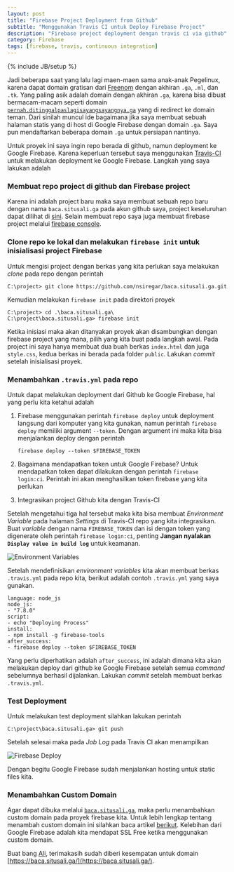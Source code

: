 ```yaml
---
layout: post
title: "Firebase Project Deployment from Github"
subtitle: "Menggunakan Travis CI untuk Deploy Firebase Project"
description: "Firebase project deployment dengan travis ci via github"
category: Firebase
tags: [firebase, travis, continuous integration]
---
```

{% include JB/setup %}

Jadi beberapa saat yang lalu lagi maen-maen sama anak-anak Pegelinux, karena dapat domain gratisan dari [Freenom](https://freenom.com) dengan akhiran `.ga`, `.ml`, dan `.tk`. Yang paling asik adalah domain dengan akhiran `.ga`, karena bisa dibuat bermacam-macam seperti domain [`pernah.ditinggalpaslagisayangsayangnya.ga`](https://pernah.ditinggalpaslagisayangsayangnya.ga/) yang di redirect ke domain teman. Dari sinilah muncul ide bagaimana jika saya membuat sebuah halaman statis yang di host di Google Firebase dengan domain `.ga`. Saya pun mendaftarkan beberapa domain `.ga` untuk persiapan nantinya.

Untuk proyek ini saya ingin repo berada di github, namun deployment ke Google Firebase. Karena keperluan tersebut saya menggunakan [Travis-CI](https://travis-ci.org) untuk melakukan deployment ke Google Firebase. Langkah yang saya lakukan adalah

### Membuat repo project di github dan Firebase project
Karena ini adalah project baru maka saya membuat sebuah repo baru dengan nama `baca.situsali.ga` pada akun github saya, project keseluruhan dapat dilihat di [sini](https://github.com/nsiregar/baca.situsali.ga). Selain membuat repo saya juga membuat firebase project melalui [firebase console](https://console.firebase.google.com/).

### Clone repo ke lokal dan melakukan `firebase init` untuk inisialisasi project Firebase
Untuk mengisi project dengan berkas yang kita perlukan saya melakukan _clone_ pada repo dengan perintah

    C:\project> git clone https://github.com/nsiregar/baca.situsali.ga.git

Kemudian melakukan `firebase init` pada direktori proyek

    C:\project> cd .\baca.situsali.ga\
    C:\project\baca.situsali.ga> firebase init

Ketika inisiasi maka akan ditanyakan proyek akan disambungkan dengan firebase project yang mana, pilih yang kita buat pada langkah awal. Pada project ini saya hanya membuat dua buah berkas `index.html` dan juga `style.css`, kedua berkas ini berada pada folder `public`. Lakukan _commit_ setelah inisialisasi proyek.

### Menambahkan `.travis.yml` pada repo
Untuk dapat melakukan deployment dari Github ke Google Firebase, hal yang perlu kita ketahui adalah

1. Firebase menggunakan perintah `firebase deploy` untuk deployment langsung dari komputer yang kita gunakan, namun perintah `firebase deploy` memiliki argument `--token`. Dengan argument ini maka kita bisa menjalankan deploy dengan perintah

    `firebase deploy --token $FIREBASE_TOKEN`

2. Bagaimana mendapatkan token untuk Google Firebase? Untuk mendapatkan token dapat dilakukan dengan perintah `firebase login:ci`. Perintah ini akan menghasilkan token firebase yang kita perlukan

3. Integrasikan project Github kita dengan Travis-CI

Setelah mengetahui tiga hal tersebut maka kita bisa membuat _Environment Variable_ pada halaman _Settings_ di Travis-CI repo yang kita integrasikan. Buat _variable_ dengan nama `FIREBASE_TOKEN` dan isi dengan token yang digenerate oleh perintah `firebase login:ci`, penting **Jangan nyalakan `Display value in build log`** untuk keamanan.

<img src="{{ site.baseurl }}/img/firebase-env.png" class="img-responsive" alt="Environment Variables">

Setelah mendefinisikan _environment variables_ kita akan membuat berkas `.travis.yml` pada repo kita, berikut adalah contoh `.travis.yml` yang saya gunakan.

    language: node_js
    node_js:
    - "7.8.0"
    script:
    - echo "Deploying Process"
    install:
    - npm install -g firebase-tools
    after_success:
    - firebase deploy --token $FIREBASE_TOKEN

Yang perlu diperhatikan adalah `after_success`, ini adalah dimana kita akan melakukan deploy dari github ke Google Firebase setelah semua _command_ sebelumnya berhasil dijalankan. Lakukan _commit_ setelah membuat berkas `.travis.yml`.

### Test Deployment
Untuk melakukan test deployment silahkan lakukan perintah

    C:\project\baca.situsali.ga> git push

Setelah selesai maka pada _Job Log_ pada Travis CI akan menampilkan

<img src="{{ site.baseurl }}/img/firebase-deploy.png" class="img-responsive" alt="Firebase Deploy">

Dengan begitu Google Firebase sudah menjalankan hosting untuk static files kita.

### Menambahkan Custom Domain
Agar dapat dibuka melalui [`baca.situsali.ga`](https://baca.situsali.ga), maka perlu menambahkan custom domain pada proyek firebase kita. Untuk lebih lengkap tentang menambah custom domain ini silahkan baca artikel [berikut](https://firebase.google.com/docs/hosting/custom-domain). Kelebihan dari Google Firebase adalah kita mendapat SSL Free ketika menggunakan custom domain.

Buat bang [Ali](https://situsali.com), terimakasih sudah diberi kesempatan untuk domain [https://baca.situsali.ga/](https://baca.situsali.ga/).